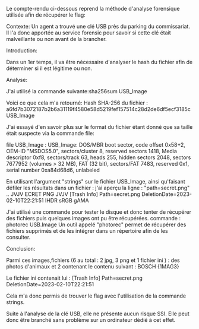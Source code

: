

Le compte-rendu ci-dessous reprend la méthode d'analyse forensique utilisée afin de récupérer le flag:

Contexte:
Un agent a trouvé une clé USB près du parking du commissariat. Il l'a donc apportée au service forensic pour savoir si cette clé était malveillante ou non avant de la brancher.

Introduction:

Dans un 1er temps, il va être nécessaire d'analyser le hash du fichier afin de déterminer si il est légitime ou non.

Analyse:

J'ai utilisé la commande suivante:sha256sum USB_Image

Voici ce que cela m'a retourné:
Hash SHA-256 du fichier :
a6fd7b3072187b2b6a31119f4580e58d5219fef157514c28d2de6df5ecf3185c USB_Image

J'ai essayé d'en savoir plus sur le format du fichier étant donné que sa taille était suspecte via la commande file:

file USB_Image : USB_Image: DOS/MBR boot sector, code offset 0x58+2, OEM-ID "MSDOS5.0", sectors/cluster 8, reserved sectors 1418, Media descriptor 0xf8, sectors/track 63, heads 255, hidden sectors 2048, sectors 7677952 (volumes > 32 MB), FAT (32 bit), sectors/FAT 7483, reserved 0x1, serial number 0xa84d68d6, unlabeled

En utilisant l'argument "strings" sur le fichier USB_Image, ainsi qu'faisant défiler les résultats dans un fichier : j'ai aperçu la ligne : "path=secret.png"
..
JVJV ECRET PNG JVJV [Trash Info] Path=secret.png DeletionDate=2023-02-10T22:21:51 IHDR sRGB gAMA

J'ai utilisé une commande pour tester le disque et donc tenter de récupérer des fichiers puis quelques images ont pu être récupérées. commande : photorec USB.Image
Un outil appelé "photorec" permet de récupérer des fichiers supprimés et de les intégrer dans un répertoire afin de les consulter.

Conclusion:

Parmi ces images,fichiers (6 au total : 2 jpg, 3 png et 1 fichier ini ) : des photos d'animaux et 2 contenant le contenu suivant : BOSCH {1MAG3}

Le fichier ini contenait lui : [Trash Info] Path=secret.png DeletionDate=2023-02-10T22:21:51

Cela m'a donc permis de trouver le flag avec l'utilisation de la commande strings.

Suite à l'analyse de la clé USB, elle ne présente aucun risque SSI. Elle peut donc être branché sans problème sur un ordinateur dédié à cet effet.
